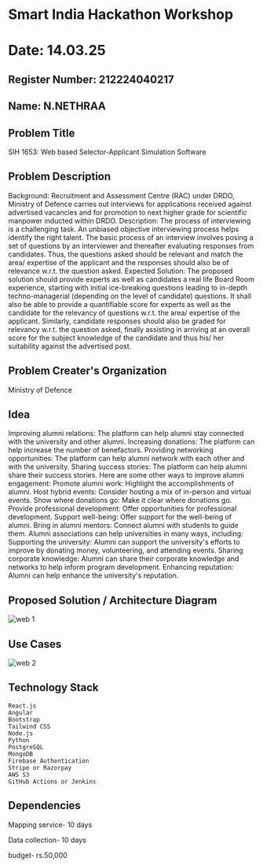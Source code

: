 # Smart India Hackathon Workshop
# Date: 14.03.25
## Register Number: 212224040217
## Name: N.NETHRAA
## Problem Title
SIH 1653: Web based Selector-Applicant Simulation Software
## Problem Description
Background: Recruitment and Assessment Centre (RAC) under DRDO, Ministry of Defence carries out interviews for applications received against advertised vacancies and for promotion to next higher grade for scientific manpower inducted within DRDO. Description: The process of interviewing is a challenging task. An unbiased objective interviewing process helps identify the right talent. The basic process of an interview involves posing a set of questions by an interviewer and thereafter evaluating responses from candidates. Thus, the questions asked should be relevant and match the area/ expertise of the applicant and the responses should also be of relevance w.r.t. the question asked. Expected Solution: The proposed solution should provide experts as well as candidates a real life Board Room experience, starting with initial ice-breaking questions leading to in-depth techno-managerial (depending on the level of candidate) questions. It shall also be able to provide a quantifiable score for experts as well as the candidate for the relevancy of questions w.r.t. the area/ expertise of the applicant. Similarly, candidate responses should also be graded for relevancy w.r.t. the question asked, finally assisting in arriving at an overall score for the subject knowledge of the candidate and thus his/ her suitability against the advertised post.

## Problem Creater's Organization
Ministry of Defence

## Idea

Improving alumni relations: The platform can help alumni stay connected with the university and other alumni. Increasing donations: The platform can help increase the number of benefactors. Providing networking opportunities: The platform can help alumni network with each other and with the university. Sharing success stories: The platform can help alumni share their success stories. Here are some other ways to improve alumni engagement: Promote alumni work: Highlight the accomplishments of alumni. Host hybrid events: Consider hosting a mix of in-person and virtual events. Show where donations go: Make it clear where donations go. Provide professional development: Offer opportunities for professional development. Support well-being: Offer support for the well-being of alumni. Bring in alumni mentors: Connect alumni with students to guide them. Alumni associations can help universities in many ways, including: Supporting the university: Alumni can support the university's efforts to improve by donating money, volunteering, and attending events. Sharing corporate knowledge: Alumni can share their corporate knowledge and networks to help inform program development. Enhancing reputation: Alumni can help enhance the university's reputation.

## Proposed Solution / Architecture Diagram

![web 1](https://github.com/user-attachments/assets/d610fe44-c752-427e-9325-08efc5a5ea6d)

## Use Cases

![web 2](https://github.com/user-attachments/assets/e54e2528-ed31-406b-9e36-f1151f3bb927)

## Technology Stack

```
React.js
Angular
Bootstrap
Tailwind CSS
Node.js
Python
PostgreSQL
MongoDB
Firebase Authentication
Stripe or Razorpay
AWS S3
GitHub Actions or Jenkins

```
## Dependencies

Mapping service- 10 days

Data collection- 10 days

budget- rs.50,000

